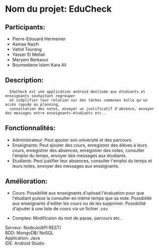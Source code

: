# Nom du projet: EduCheck

## Participants:
- Pierre-Edouard Hermenier
- Asmaa Nazih
- Vahid Tourang
- Yasser El Mellali
- Meryem Berkaoui
- Boumediene Islem Kara Ali

## Description:
      EduCheck est une application android destinée aux étudiants et enseignants souhaitant regrouper
      et simplifier leur relation sur des tâches communes telle qu'un accès rapide au planning,
      consultation des notes, envoyer un justificatif d'absence, envoyer des messages entre enseignants-étudiants etc..


## Fonctionnalités:
- Administrateur: 
     Peut ajouter son université et des parcours.
- Enseignants:
     Peut ajouter des cours, enregistrer des élèves à leurs cours, enregistrer des absences, enregistrer des notes, consulter l'emploi du temps, envoyer des messages aux étudiants.
- Etudiants: 
     Peut justifier leur absences, consulter l'emploi du temps et leurs notes, envoyer des messages aux enseignants.

## Amélioration:
- Cours:
     Possibilité aux enseignants d'upload l'évaluation pour que l'étudiant puisse la consulter en même temps que sa note.
     Possibilité aux enseignants d'editer les cours ou de les supprimer.
     Possibilité d'ajouter à une liste de cours via un fichier .csv

- Comptes:
     Modificaion du mot de passe, parcours etc..


Serveur: NodeJs(API REST)</br>
BDD: MongoDB/ NoSQL </br>
Application: Java </br>
IDE: Android Studio </br>
